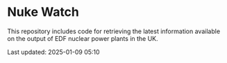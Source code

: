 # Nuke Watch

This repository includes code for retrieving the latest information available on the output of EDF nuclear power plants in the UK.

Last updated: 2025-01-09 05:10